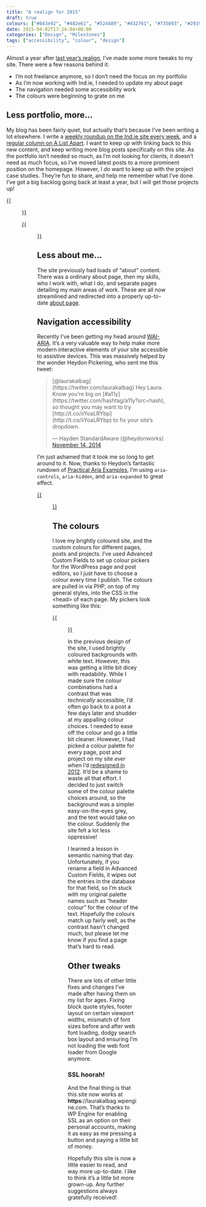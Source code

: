 ```yaml
---
title: "A realign for 2015"
draft: true
colours: ["#843e92", "#482e61", "#524489", "#432761", "#735093", "#29193a", "#8f6093"]
date: 2015-04-02T17:24:04+00:00
categories: ["Design", "Milestones"]
tags: ["accessibility", "colour", "design"]
---
```


Almost a year after [last year’s realign](http://laurakalbag.wpengine.com/a-little-realign/ "A little realign"), I’ve made some more tweaks to my site. There were a few reasons behind it:

* I’m not freelance anymore, so I don’t need the focus on my portfolio
* As I’m now working with Ind.ie, I needed to update my about page
* The navigation needed some accessibility work
* The colours were beginning to grate on me

## Less portfolio, more…

My blog has been fairly quiet, but actually that’s because I’ve been writing a lot elsewhere. I write a [weekly roundup on the Ind.ie site every week](https://ind.ie/blog/roundup-15-03-27/), and a [regular column on A List Apart](http://alistapart.com/author/laurakalbag). I want to keep up with linking back to this new content, and keep writing more blog posts specifically on this site. As the portfolio isn’t needed so much, as I’m not looking for clients, it doesn’t need as much focus, so I’ve moved latest posts to a more prominent position on the homepage. However, I *do* want to keep up with the project case studies. They’re fun to share, and help me remember what I’ve done. I’ve got a big backlog going back at least a year, but I will get those projects up!

[{{<figure class="wp-caption aligncenter size-large wp-image-4636" src="/images/2015/04/old-homepage-812x1024.jpg" alt="Screenshot of the old laurakalbag.wpengine.com homepage" width="812" height="1024" caption="Old homepage with big portfolio, loud colours, and the ill-fitting Ind.ie banner (now the Ind.ie logo is more subtly in the header)">}}](/images/2015/04/old-homepage.jpg)

[{{<figure class="wp-caption aligncenter size-large wp-image-4635" src="/images/2015/04/new-homepage-694x1024.jpg" alt="Screenshot of laurakalbag.wpengine.com homepage" width="694" height="1024" caption="New homepage with blog posts, smaller portfolio and different colour mix">}}](/images/2015/04/new-homepage.jpg)

## Less about me…

The site previously had loads of “about” content. There was a ordinary about page, then my skills, who I work with, what I do, and separate pages detailing my main areas of work. These are all now streamlined and redirected into a properly up-to-date [about page](http://laurakalbag.wpengine.com/about-me/ "About Me").

## Navigation accessibility

Recently I’ve been getting my head around [WAI-ARIA](https://dev.opera.com/articles/introduction-to-wai-aria/). It’s a very valuable way to help make more modern interactive elements of your site accessible to assistive devices. This was massively helped by the wonder Heydon Pickering, who sent me this tweet:

<blockquote class="twitter-tweet" lang="en">[@laurakalbag](https://twitter.com/laurakalbag) Hey Laura. Know you’re big on [#a11y](https://twitter.com/hashtag/a11y?src=hash), so thought you may want to try [http://t.co/iiYoaLRYbp](http://t.co/iiYoaLRYbp) to fix your site’s dropdown.

— Hayden StandardAware (@heydonworks) [November 14, 2014](https://twitter.com/heydonworks/status/533171711030882304)
</blockquote>

I’m just ashamed that it took me so long to get around to it. Now, thanks to Heydon’s fantastic rundown of [Practical Aria Examples](http://heydonworks.com/practical_aria_examples/#progressive-collapsibles), I’m using `aria-controls`, `aria-hidden`, and `aria-expanded` to great effect.

[{{<figure class="wp-caption aligncenter size-full wp-image-4637" src="/images/2015/04/menu.jpg" alt="Screenshot of page navigation expanded under the Menu button" width="759" height="518" caption="The dropdown navigation menu which shows on narrower viewports is now more accessible. You can view the page source to see more.">}}](/images/2015/04/menu.jpg)

## The colours

I love my brightly coloured site, and the custom colours for different pages, posts and projects. I’ve used Advanced Custom Fields to set up colour pickers for the WordPress page and post editors, so I just have to choose a colour every time I publish. The colours are pulled in via PHP, on top of my general styles, into the CSS in the &lt;head&gt; of each page. My pickers look something like this:

[{{<figure class="wp-caption alignleft size-large wp-image-4634" src="/images/2015/04/Screen-Shot-2015-04-02-at-17.55.30-479x1024.png" alt="Screenshot of four colour picking areas" width="479" height="1024" caption="The colour picker in the WordPress post editor">}}](/images/2015/04/Screen-Shot-2015-04-02-at-17.55.30.png)

In the previous design of the site, I used brightly coloured backgrounds with white text. However, this was getting a little bit dicey with readability. While I made sure the colour combinations had a contrast that was *technically* accessible, I’d often go back to a post a few days later and shudder at my appalling colour choices. I needed to ease off the colour and go a little bit cleaner. However, I had picked a colour palette for every page, post and project on my site *ever* when I’d [redesigned in 2012](http://laurakalbag.wpengine.com/really-a-redesign-this-cant-be-real/ "Really, a redesign? This can’t be real…"). It’d be a shame to waste all that effort. I decided to just switch some of the colour palette choices around, so the background was a simpler easy-on-the-eyes grey, and the text would take on the colour. Suddenly the site felt a lot less oppressive!

I learned a lesson in semantic naming that day. Unfortunately, if you rename a field in Advanced Custom Fields, it wipes out the entries in the database for that field, so I’m stuck with my original palette names such as “header colour” for the colour of the text. Hopefully the colours match up fairly well, as the contrast hasn’t changed much, but please let me know if you find a page that’s hard to read.

## Other tweaks

There are lots of other little fixes and changes I’ve made after having them on my list for ages. Fixing block quote styles, footer layout on certain viewport widths, mismatch of font sizes before and after web font loading, dodgy search box layout and ensuring I’m not loading the web font loader from Google anymore.

### SSL hoorah!

And the final thing is that this site now works at **https**://laurakalbag.wpengine.com. That’s thanks to WP Engine for enabling SSL as an option on their personal accounts, making it as easy as me pressing a button and paying a little bit of money.

Hopefully this site is now a little easier to read, and way more up-to-date. I like to think it’s a little bit more grown-up. Any further suggestions always gratefully received!

	